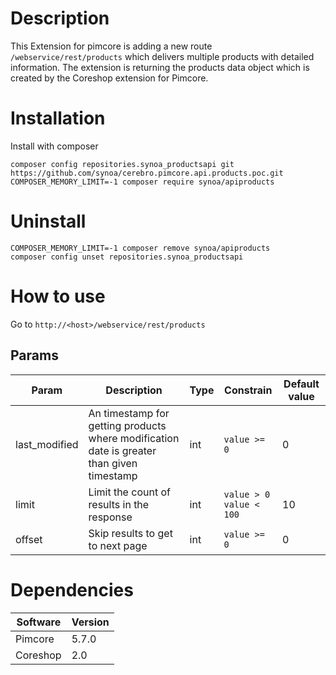 # Description

This Extension for pimcore is adding a new route ```/webservice/rest/products``` which delivers multiple products with detailed information. The extension is returning the products data object which is created by the Coreshop extension for Pimcore.

# Installation

Install with composer

```
composer config repositories.synoa_productsapi git https://github.com/synoa/cerebro.pimcore.api.products.poc.git
COMPOSER_MEMORY_LIMIT=-1 composer require synoa/apiproducts
```

# Uninstall

```
COMPOSER_MEMORY_LIMIT=-1 composer remove synoa/apiproducts
composer config unset repositories.synoa_productsapi
```

# How to use

Go to ```http://<host>/webservice/rest/products```

## Params

| Param | Description | Type | Constrain | Default value |
| --- | --- | --- | --- | --- |
| last_modified | An timestamp for getting products where modification date is greater than given timestamp | int | <nobr>```value >= 0```</nobr> | 0 |
| limit | Limit the count of results in the response | int | <nobr>```value > 0```</nobr><br><nobr>```value < 100```</nobr>| 10 |
| offset | Skip results to get to next page | int | <nobr>```value >= 0```</nobr> | 0 |

# Dependencies

| Software | Version |
| --- | --- |
| Pimcore | 5.7.0 |
| Coreshop | 2.0 |
